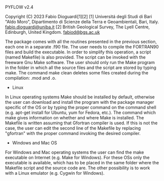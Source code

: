 PYFLOW v2.4
 
Copyright (C) 2023 Fabio Dioguardi[1][2]
[1] Universitá degli Studi di Bari "Aldo Moro", Dipartimento di Scienze della Terra e Geoambientali, Bari, Italy. fabio.dioguardi@uniba.it
[2] British Geological Survey, The Lyell Centre, Edinburgh, United Kingdom. fabiod@bgs.ac.uk


The package comes with all the routines presented in the previous section, each one in a separate .f90 file. The user needs to compile the FORTRAN90 files and build the executable. In order to simplify this operation, a script (named Makefile) is also provided. The script can be invoked with the freeware Gnu Make software. The user should only run the Make program in the folder in which all the source files and the script are stored by typing make. The command make clean deletes some files created during the compilation: .mod and .o.

- Linux

In Linux operating systems Make should be installed by default, otherwise the user can download and install the program with the package manager specific of the OS or by typing the proper command on the command shell (e.g. apt-get install for Ubuntu, yum for Fedora, etc.). The command which make gives information on whether and where Make is installed.
The Makefile is written assuming that Gfortran compiler is used. If this is not the case, the user can edit the second line of the Makefile by replacing "gfortran" with the proper command invoking the desired compiler. 

- Windows and Mac OS

For Windows and Mac operating systems the user can find the make executable on Internet (e.g. Make for Windows). For these OSs only the executable is available, which has to be placed in the same folder where the Makefile script and the source code are. The other possibility is to work with a Linux emulator (e.g. Cygwin for Windows).

